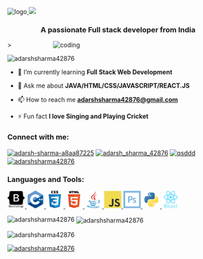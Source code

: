 ![logo](https://camo.githubusercontent.com/48ec00ed4c84e771db4a1db90b56352923a8d644452a32b434d68e97006c9337/68747470733a2f2f63686b736b696c6c732e636f6d2f77702d636f6e74656e742f75706c6f6164732f323032302f30342f504e432d416e696d617465642d42616e6e6572732e676966)<a href="https://git.io/typing-svg">
    <img src="https://readme-typing-svg.herokuapp.com/?lines=Hello,There!+👋;_This+is+Adarsh+Sharma....;Nice+to+meet+you!&center=true&size=30">
  </a>
<h3 align="center">A passionate Full stack developer from India</h3>
<img align="right" alt="coding" width="400" src="https://cdn.dribbble.com/users/1162077/screenshots/3848914/programmer.gif">>


<p align="left"> <img src="https://komarev.com/ghpvc/?username=adarshsharma42876&label=Profile%20views&color=0e75b6&style=flat" alt="adarshsharma42876" /> </p>


- 🌱 I’m currently learning **Full Stack Web Development**

- 💬 Ask me about **JAVA/HTML/CSS/JAVASCRIPT/REACT.JS**

- 📫 How to reach me **adarshsharma42876@gmail.com**

- ⚡ Fun fact **I love Singing and Playing Cricket**

<h3 align="left">Connect with me:</h3>
<p align="left">
<a href="https://linkedin.com/in/adarsh-sharma-a8aa87225" target="blank"><img align="center" src="https://raw.githubusercontent.com/rahuldkjain/github-profile-readme-generator/master/src/images/icons/Social/linked-in-alt.svg" alt="adarsh-sharma-a8aa87225" height="30" width="40" /></a>
<a href="https://instagram.com/adarsh_sharma_42876" target="blank"><img align="center" src="https://raw.githubusercontent.com/rahuldkjain/github-profile-readme-generator/master/src/images/icons/Social/instagram.svg" alt="adarsh_sharma_42876" height="30" width="40" /></a>
<a href="https://www.leetcode.com/qsddd" target="blank"><img align="center" src="https://raw.githubusercontent.com/rahuldkjain/github-profile-readme-generator/master/src/images/icons/Social/leet-code.svg" alt="qsddd" height="30" width="40" /></a>
<a href="https://auth.geeksforgeeks.org/user/adarshsharma42876" target="blank"><img align="center" src="https://raw.githubusercontent.com/rahuldkjain/github-profile-readme-generator/master/src/images/icons/Social/geeks-for-geeks.svg" alt="adarshsharma42876" height="30" width="40" /></a>


</p>

<h3 align="left">Languages and Tools:</h3>
<p align="left"> <a href="https://getbootstrap.com" target="_blank" rel="noreferrer"> <img src="https://raw.githubusercontent.com/devicons/devicon/master/icons/bootstrap/bootstrap-plain-wordmark.svg" alt="bootstrap" width="40" height="40"/> </a> <a href="https://www.w3schools.com/cpp/" target="_blank" rel="noreferrer"> <img src="https://raw.githubusercontent.com/devicons/devicon/master/icons/cplusplus/cplusplus-original.svg" alt="cplusplus" width="40" height="40"/> </a> <a href="https://www.w3schools.com/css/" target="_blank" rel="noreferrer"> <img src="https://raw.githubusercontent.com/devicons/devicon/master/icons/css3/css3-original-wordmark.svg" alt="css3" width="40" height="40"/> </a> <a href="https://www.w3.org/html/" target="_blank" rel="noreferrer"> <img src="https://raw.githubusercontent.com/devicons/devicon/master/icons/html5/html5-original-wordmark.svg" alt="html5" width="40" height="40"/> </a> <a href="https://www.java.com" target="_blank" rel="noreferrer"> <img src="https://raw.githubusercontent.com/devicons/devicon/master/icons/java/java-original.svg" alt="java" width="40" height="40"/> </a> <a href="https://developer.mozilla.org/en-US/docs/Web/JavaScript" target="_blank" rel="noreferrer"> <img src="https://raw.githubusercontent.com/devicons/devicon/master/icons/javascript/javascript-original.svg" alt="javascript" width="40" height="40"/> </a> <a href="https://www.photoshop.com/en" target="_blank" rel="noreferrer"> <img src="https://raw.githubusercontent.com/devicons/devicon/master/icons/photoshop/photoshop-line.svg" alt="photoshop" width="40" height="40"/> </a> <a href="https://www.python.org" target="_blank" rel="noreferrer"> <img src="https://raw.githubusercontent.com/devicons/devicon/master/icons/python/python-original.svg" alt="python" width="40" height="40"/> </a> <a href="https://reactjs.org/" target="_blank" rel="noreferrer"> <img src="https://raw.githubusercontent.com/devicons/devicon/master/icons/react/react-original-wordmark.svg" alt="react" width="40" height="40"/> </a> </p>

<p><img align="left" src="https://github-readme-stats.vercel.app/api/top-langs?username=adarshsharma42876&show_icons=true&locale=en&layout=compact" alt="adarshsharma42876" /></p>

<p>&nbsp;<img align="center" src="https://github-readme-stats.vercel.app/api?username=adarshsharma42876&show_icons=true&locale=en" alt="adarshsharma42876" /></p>

<p><img align="center" src="https://github-readme-streak-stats.herokuapp.com/?user=adarshsharma42876&" alt="adarshsharma42876" /></p>
<p align="left"> <a href="https://github.com/ryo-ma/github-profile-trophy"><img src="https://github-profile-trophy.vercel.app/?username=adarshsharma42876" alt="adarshsharma42876" /></a> </p>

